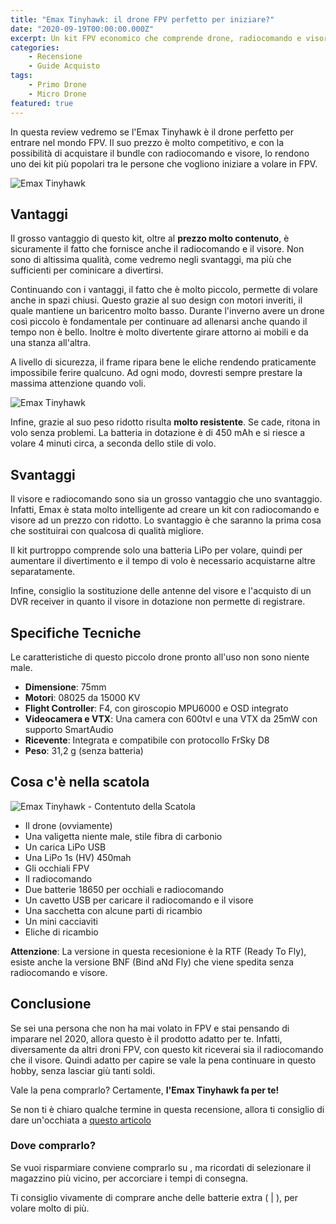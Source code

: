 ```yaml
---
title: "Emax Tinyhawk: il drone FPV perfetto per iniziare?"
date: "2020-09-19T00:00:00.000Z"
excerpt: Un kit FPV economico che comprende drone, radiocomando e visore, vediamo se vale la pena comprarlo come primo drone
categories:
    - Recensione
    - Guide Acquisto
tags: 
    - Primo Drone
    - Micro Drone
featured: true
---
```




In questa review vedremo se l'Emax Tinyhawk è il drone perfetto per entrare nel mondo FPV. Il suo prezzo è molto competitivo, e con la possibilità di acquistare il bundle con radiocomando e visore, lo rendono uno dei kit più popolari tra le persone che vogliono iniziare a volare in FPV.

![Emax Tinyhawk](/assets/emax-tinyhawk/tinyhawk_3.png)


## Vantaggi
Il grosso vantaggio di questo kit, oltre al **prezzo molto contenuto**, è sicuramente il fatto che fornisce anche il radiocomando e il visore. Non sono di altissima qualità, come vedremo negli svantaggi, ma più che sufficienti per cominicare a divertirsi.

Continuando con i vantaggi, il fatto che è molto piccolo, permette di volare anche in spazi chiusi. Questo grazie al suo design con motori inveriti, il quale mantiene un baricentro molto basso. Durante l'inverno avere un drone così piccolo è fondamentale per continuare ad allenarsi anche quando il tempo non è bello. Inoltre è molto divertente girare attorno ai mobili e da una stanza all'altra. 

A livello di sicurezza, il frame ripara bene le eliche rendendo praticamente impossibile ferire qualcuno. Ad ogni modo, dovresti sempre prestare la massima attenzione quando voli. 

![Emax Tinyhawk](/assets/emax-tinyhawk/tinyhawk_1.png)

Infine, grazie al suo peso ridotto risulta **molto resistente**. Se cade, ritona in volo senza problemi. La batteria in dotazione è di 450 mAh e si riesce a volare 4 minuti circa, a seconda dello stile di volo.


## Svantaggi
Il visore e radiocomando sono sia un grosso vantaggio che uno svantaggio. Infatti, Emax è stata molto intelligente ad creare un kit con radiocomando e visore ad un prezzo con ridotto. Lo svantaggio è che saranno la prima cosa che sostituirai con qualcosa di qualità migliore. 

Il kit purtroppo comprende solo una batteria LiPo per volare, quindi per aumentare il divertimento e il tempo di volo è necessario acquistarne altre separatamente.

Infine, consiglio la sostituzione delle antenne del visore e l'acquisto di un DVR receiver in quanto il visore in dotazione non permette di registrare.

## Specifiche Tecniche

Le caratteristiche di questo piccolo drone pronto all'uso non sono niente male.

- **Dimensione**: 75mm 
- **Motori**: 08025 da 15000 KV
- **Flight Controller**: F4, con giroscopio MPU6000 e OSD integrato
- **Videocamera e VTX**: Una camera con 600tvl e una VTX da 25mW con supporto SmartAudio
- **Ricevente**: Integrata e compatibile con protocollo FrSky D8
- **Peso**: 31,2 g (senza batteria)


## Cosa c'è nella scatola

![Emax Tinyhawk - Contentuto della Scatola](/assets/emax-tinyhawk/tinyhawk_2.png)

- Il drone (ovviamente)
- Una valigetta niente male, stile fibra di carbonio
- Un carica LiPo USB
- Una LiPo 1s (HV) 450mah 
- Gli occhiali FPV 
- Il radiocomando 
- Due batterie 18650 per occhiali e radiocomando
- Un cavetto USB per caricare il radiocomando e il visore
- Una sacchetta con alcune parti di ricambio
- Un mini cacciaviti
- Eliche di ricambio

**Attenzione**: La versione in questa recesionione è la RTF (Ready To Fly), esiste anche la versione BNF (Bind aNd Fly) che viene spedita senza radiocomando e visore.

## Conclusione

Se sei una persona che non ha mai volato in FPV e stai pensando di imparare nel 2020, allora questo è il prodotto adatto per te. Infatti, diversamente da altri droni FPV, con questo kit riceverai sia il radiocomando che il visore. Quindi adatto per capire se vale la pena continuare in questo hobby, senza lasciar giù tanti soldi.

Vale la pena comprarlo? Certamente, **l'Emax Tinyhawk fa per te!**

Se non ti è chiaro qualche termine in questa recensione, allora ti consiglio di dare un'occhiata a [questo articolo](https://lucafpv.com/bibbia-fpv/)


### Dove comprarlo?

Se vuoi risparmiare conviene comprarlo su <AffiliateLink href="https://www.banggood.com/custlink/Dv3Yrz4CHs" label="Banggood"/>, ma ricordati di selezionare il magazzino più vicino, per accorciare i tempi di consegna.

Ti consiglio vivamente di comprare anche delle batterie extra (<AffiliateLink href="https://amzn.to/3iL30xn" label="Amazon"/> | <AffiliateLink href="https://www.banggood.com/custlink/vmGEpM4CWs" label="Banggood"/>), per volare molto di più.